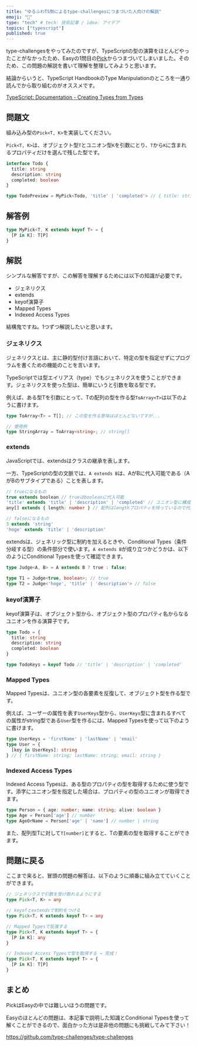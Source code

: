 ```yaml
---
title: "ゆるふわTS勢によるtype-challengesにつまづいた人向けの解説"
emoji: "💬"
type: "tech" # tech: 技術記事 / idea: アイデア
topics: ["typescript"]
published: true
---
```


type-challengesをやってみたのですが、TypeScriptの型の演算をほとんどやったことがなかったため、Easyの1問目の[Pick](https://github.com/type-challenges/type-challenges/blob/main/questions/00004-easy-pick/README.md)からつまづいてしまいました。そのため、この問題の解説を書いて理解を整理してみようと思います。

結論からいうと、TypeScript HandbookのType Manipulationのところを一通り読んでから取り組むのがオススメです。

[TypeScript: Documentation - Creating Types from Types](https://www.typescriptlang.org/docs/handbook/2/types-from-types.html)

## 問題文

組み込み型の`Pick<T, K>`を実装してください。

`Pick<T, K>`は、オブジェクト型`T`とユニオン型`K`を引数にとり、`T`から`K`に含まれるプロパティだけを選んで残した型です。

```ts
interface Todo {
  title: string
  description: string
  completed: boolean
}

type TodoPreview = MyPick<Todo, 'title' | 'completed'> // { title: string; completed: boolean }
```

## 解答例

```ts
type MyPick<T, K extends keyof T> = {
  [P in K]: T[P]
}
```

## 解説

シンプルな解答ですが、この解答を理解するためには以下の知識が必要です。

- ジェネリクス
- extends
- keyof演算子
- Mapped Types
- Indexed Access Types

結構鬼ですね。1つずつ解説したいと思います。

### ジェネリクス

ジェネリクスとは、主に静的型付け言語において、特定の型を指定せずにプログラムを書くための機能のことを言います。

TypeScriptでは型エイリアス（type）でもジェネリクスを使うことができます。ジェネリクスを使った型は、簡単にいうと引数を取る型です。

例えば、ある型Tを引数にとって、Tの配列の型を作る型`ToArray<T>`は以下のように書けます。

```ts
type ToArray<T> = T[]; // この型を作る意味はほとんどないですが...

// 使用例
type StringArray = ToArray<string>; // string[]
```

### extends

JavaScriptでは、extendsはクラスの継承を表します。

一方、TypeScriptの型の文脈では、`A extends B`は、AがBに代入可能である（AがBのサブタイプである）ことを表します。

```ts
// trueになるもの
true extends boolean // trueはbooleanに代入可能
'title' extends 'title' | 'description' | 'completed' // ユニオン型に構成要素を代入可能
any[] extends { length: number } // 配列はlengthプロパティを持っているので代入可能

// falseになるもの
3 extends 'string'
'hoge' extends 'title' | 'description'
```

extendsは、ジェネリック型に制約を加えるときや、Conditional Types（条件分岐する型）の条件部分で使います。`A extends B`が成り立つかどうかは、以下のようにConditional Typesを使って確認できます。

```ts
type Judge<A, B> = A extends B ? true : false;

type T1 = Judge<true, boolean>; // true
type T2 = Judge<'hoge', 'title' | 'description'> // false
```

### keyof演算子

keyof演算子は、オブジェクト型から、オブジェクト型のプロパティ名からなるユニオンを作る演算子です。

```ts
type Todo = {
  title: string
  description: string
  completed: boolean
}

type TodoKeys = keyof Todo // 'title' | 'description' | 'completed'
```

### Mapped Types

Mapped Typesは、ユニオン型の各要素を反復して、オブジェクト型を作る型です。

例えば、ユーザーの属性を表す`UserKeys`型から、`UserKeys`型に含まれるすべての属性がstring型である`User`型を作るには、Mapped Typesを使って以下のように書けます。

```ts
type UserKeys = 'firstName' | 'lastName' | 'email'
type User = {
  [key in UserKeys]: string
} // { firstName: string; lastName: string; email: string }
```

### Indexed Access Types

Indexed Access Typesは、ある型のプロパティの型を取得するために使う型です。添字にユニオン型を指定した場合は、プロパティの型のユニオンが取得できます。

```ts
type Person = { age: number; name: string; alive: boolean }
type Age = Person['age'] // number
type AgeOrName = Person['age' | 'name'] // number | string
```

また、配列型Tに対して`T[number]`とすると、Tの要素の型を取得することができます。

## 問題に戻る

ここまで来ると、冒頭の問題の解答は、以下のように順番に組み立てていくことができます。

```ts
// ジェネリクスで引数を受け取れるようにする
type Pick<T, K> = any

// keyofとextendsで制約をつける
type Pick<T, K extends keyof T> = any

// Mapped Typesで反復する
type Pick<T, K extends keyof T> = {
  [P in K]: any
}

// Indexed Access Typesで型を取得する → 完成！
type Pick<T, K extends keyof T> = {
  [P in K]: T[P]
}
```

## まとめ

PickはEasyの中では難しいほうの問題です。

Easyのほとんどの問題は、本記事で説明した知識とConditional Typesを使って解くことができるので、面白かった方は是非他の問題にも挑戦してみて下さい！

https://github.com/type-challenges/type-challenges
